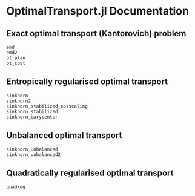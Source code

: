 # OptimalTransport.jl Documentation


## Exact optimal transport (Kantorovich) problem

```@docs
emd
emd2
ot_plan
ot_cost
```

## Entropically regularised optimal transport

```@docs
sinkhorn
sinkhorn2
sinkhorn_stabilized_epsscaling
sinkhorn_stabilized
sinkhorn_barycenter
```

## Unbalanced optimal transport
```@docs
sinkhorn_unbalanced
sinkhorn_unbalanced2
```

## Quadratically regularised optimal transport
```@docs
quadreg
```
